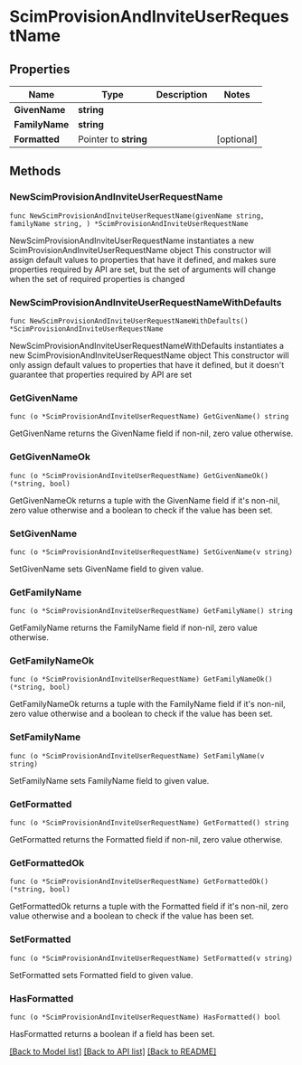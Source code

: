 # ScimProvisionAndInviteUserRequestName

## Properties

Name | Type | Description | Notes
------------ | ------------- | ------------- | -------------
**GivenName** | **string** |  | 
**FamilyName** | **string** |  | 
**Formatted** | Pointer to **string** |  | [optional] 

## Methods

### NewScimProvisionAndInviteUserRequestName

`func NewScimProvisionAndInviteUserRequestName(givenName string, familyName string, ) *ScimProvisionAndInviteUserRequestName`

NewScimProvisionAndInviteUserRequestName instantiates a new ScimProvisionAndInviteUserRequestName object
This constructor will assign default values to properties that have it defined,
and makes sure properties required by API are set, but the set of arguments
will change when the set of required properties is changed

### NewScimProvisionAndInviteUserRequestNameWithDefaults

`func NewScimProvisionAndInviteUserRequestNameWithDefaults() *ScimProvisionAndInviteUserRequestName`

NewScimProvisionAndInviteUserRequestNameWithDefaults instantiates a new ScimProvisionAndInviteUserRequestName object
This constructor will only assign default values to properties that have it defined,
but it doesn't guarantee that properties required by API are set

### GetGivenName

`func (o *ScimProvisionAndInviteUserRequestName) GetGivenName() string`

GetGivenName returns the GivenName field if non-nil, zero value otherwise.

### GetGivenNameOk

`func (o *ScimProvisionAndInviteUserRequestName) GetGivenNameOk() (*string, bool)`

GetGivenNameOk returns a tuple with the GivenName field if it's non-nil, zero value otherwise
and a boolean to check if the value has been set.

### SetGivenName

`func (o *ScimProvisionAndInviteUserRequestName) SetGivenName(v string)`

SetGivenName sets GivenName field to given value.


### GetFamilyName

`func (o *ScimProvisionAndInviteUserRequestName) GetFamilyName() string`

GetFamilyName returns the FamilyName field if non-nil, zero value otherwise.

### GetFamilyNameOk

`func (o *ScimProvisionAndInviteUserRequestName) GetFamilyNameOk() (*string, bool)`

GetFamilyNameOk returns a tuple with the FamilyName field if it's non-nil, zero value otherwise
and a boolean to check if the value has been set.

### SetFamilyName

`func (o *ScimProvisionAndInviteUserRequestName) SetFamilyName(v string)`

SetFamilyName sets FamilyName field to given value.


### GetFormatted

`func (o *ScimProvisionAndInviteUserRequestName) GetFormatted() string`

GetFormatted returns the Formatted field if non-nil, zero value otherwise.

### GetFormattedOk

`func (o *ScimProvisionAndInviteUserRequestName) GetFormattedOk() (*string, bool)`

GetFormattedOk returns a tuple with the Formatted field if it's non-nil, zero value otherwise
and a boolean to check if the value has been set.

### SetFormatted

`func (o *ScimProvisionAndInviteUserRequestName) SetFormatted(v string)`

SetFormatted sets Formatted field to given value.

### HasFormatted

`func (o *ScimProvisionAndInviteUserRequestName) HasFormatted() bool`

HasFormatted returns a boolean if a field has been set.


[[Back to Model list]](../README.md#documentation-for-models) [[Back to API list]](../README.md#documentation-for-api-endpoints) [[Back to README]](../README.md)


